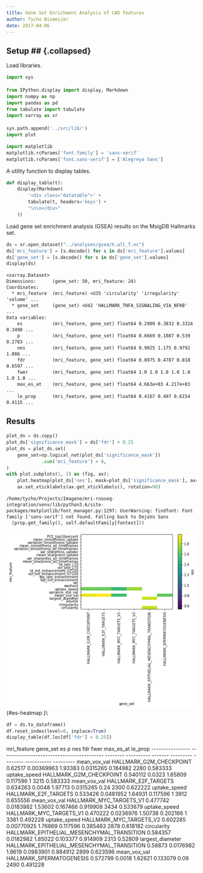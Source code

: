 ```yaml
---
title: Gene Set Enrichment Analysis of CAD features
author: Tycho Bismeijer
date: 2017-04-06
---
```


## Setup ## {.collapsed}

Load libraries.

```python
import sys

from IPython.display import display, Markdown
import numpy as np
import pandas as pd
from tabulate import tabulate
import xarray as xr

sys.path.append('../src/lib/')
import plot
```




```python
import matplotlib
matplotlib.rcParams['font.family'] = 'sans-serif'
matplotlib.rcParams['font.sans-serif'] = ['Alegreya Sans']
```



A utility function to display tables.

```python
def display_table(t):
    display(Markdown(
        '<div class="datatable">' +
        tabulate(t, headers='keys') +
        "\n\n</div>"
    ))
```



Load gene set enrichment analysis (GSEA) results on the MsigDB Hallmarks set.


```python
ds = xr.open_dataset("../analyses/gsea/h.all_T.nc")
ds['mri_feature'] = [s.decode() for s in ds['mri_feature'].values]
ds['gene_set'] = [s.decode() for s in ds['gene_set'].values]
display(ds)
```

```
<xarray.Dataset>
Dimensions:      (gene_set: 50, mri_feature: 24)
Coordinates:
  * mri_feature  (mri_feature) <U35 'circularity' 'irregularity'
'volume' ...
  * gene_set     (gene_set) <U42 'HALLMARK_TNFA_SIGNALING_VIA_NFKB'
...
Data variables:
    es           (mri_feature, gene_set) float64 0.2909 0.3832 0.3324
0.3498 ...
    p            (mri_feature, gene_set) float64 0.6669 0.1087 0.539
0.2783 ...
    nes          (mri_feature, gene_set) float64 0.9025 1.175 0.9792
1.086 ...
    fdr          (mri_feature, gene_set) float64 0.8975 0.4787 0.818
0.6597 ...
    fwer         (mri_feature, gene_set) float64 1.0 1.0 1.0 1.0 1.0
1.0 1.0 ...
    max_es_at    (mri_feature, gene_set) float64 4.663e+03 4.217e+03
...
    le_prop      (mri_feature, gene_set) float64 0.4167 0.497 0.6154
0.4115 ...
```



## Results ##


```python
plot_ds = ds.copy()
plot_ds['significance_mask'] = ds['fdr'] > 0.25
plot_ds = plot_ds.sel(
    gene_set=np.logical_not(plot_ds['significance_mask'])
             .sum('mri_feature') > 0,
)
with plot.subplots(1, 1) as (fig, ax):
    plot.heatmap(plot_ds['nes'], mask=plot_ds['significance_mask'], ax=ax)
    ax.set_xticklabels(ax.get_xticklabels(), rotation=90)
```

```
/home/tycho/Projects/Imagene/mri-rnaseq-
integration/venv/lib/python3.6/site-
packages/matplotlib/font_manager.py:1297: UserWarning: findfont: Font
family ['sans-serif'] not found. Falling back to DejaVu Sans
  (prop.get_family(), self.defaultFamily[fontext]))
```

![](figures/gsea_es-heatmap_1.png){#es-heatmap }\



```python
df = ds.to_dataframe()
df.reset_index(level=0, inplace=True)
display_table(df.loc[df['fdr'] < 0.25])
```


<div class="datatable">mri_feature       gene_set                                          es           p      nes        fdr      fwer    max_es_at    le_prop
----------------  ------------------------------------------  --------  ----------  -------  ---------  --------  -----------  ---------
mean_vox_val      HALLMARK_G2M_CHECKPOINT                     0.62517   0.00369963  1.93383  0.0315265  0.184982         2280   0.583333
uptake_speed      HALLMARK_G2M_CHECKPOINT                     0.540112  0.0323      1.65809  0.117596   1                3215   0.583333
mean_vox_val      HALLMARK_E2F_TARGETS                        0.634263  0.0048      1.97713  0.0315265  0.24             2300   0.622222
uptake_speed      HALLMARK_E2F_TARGETS                        0.533426  0.0481952   1.64931  0.117596   1                3912   0.655556
mean_vox_val      HALLMARK_MYC_TARGETS_V1                     0.477742  0.0183982   1.53602  0.167466   0.919908         3434   0.533679
uptake_speed      HALLMARK_MYC_TARGETS_V1                     0.470222  0.0236976   1.50738  0.202166   1                3381   0.492228
uptake_speed      HALLMARK_MYC_TARGETS_V2                     0.602285  0.00770925  1.76869  0.117596   0.385463         2878   0.618182
circularity       HALLMARK_EPITHELIAL_MESENCHYMAL_TRANSITION  0.584357  0.0182982   1.85022  0.103377   0.914909         2313   0.52809
largest_diameter  HALLMARK_EPITHELIAL_MESENCHYMAL_TRANSITION  0.58873   0.0176982   1.8619   0.0983901  0.884912         2899   0.623596
mean_vox_val      HALLMARK_SPERMATOGENESIS                    0.572799  0.0018      1.62621  0.133079   0.09             2490   0.491228

</div>

